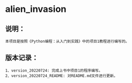 # alien_invasion
## 说明：
    本项目是按照《Python编程：从入门到实践》中的项目1教程进行编写的。

## 版本记录：
    1、version_20220724: 完成上书中项目1的程序编写。
    2、version_20220724_README: 对README.md文件进行更新。
